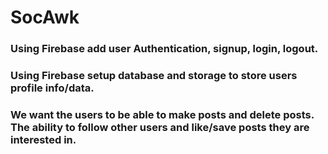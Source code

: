 # SocAwk

### Using Firebase add user Authentication, signup, login, logout.

### Using Firebase setup database and storage to store users profile info/data. 
### We want the users to be able to make posts and delete posts. The ability to follow other users and like/save posts they are interested in.
